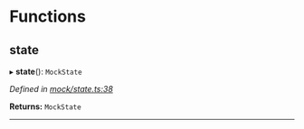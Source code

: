 

# Functions

<a id="state"></a>

##  state

▸ **state**(): `MockState`

*Defined in [mock/state.ts:38](https://github.com/polkadot-js/api/blob/7bc8386/packages/rpc-provider/src/mock/state.ts#L38)*

**Returns:** `MockState`

___

